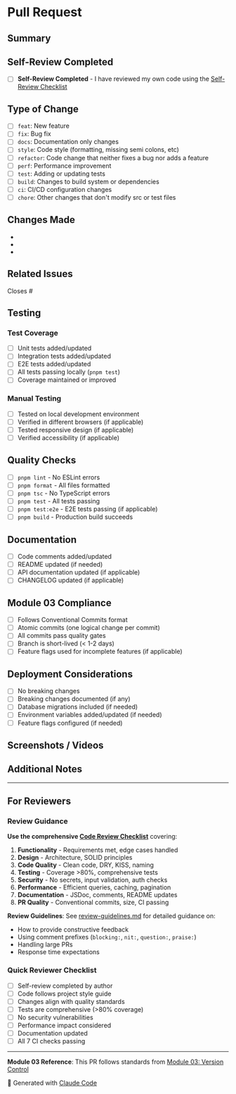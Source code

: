# Pull Request

## Summary

<!-- Provide a brief description of the changes in this PR -->

## Self-Review Completed

<!-- REQUIRED: Complete self-review before requesting review -->

- [ ] **Self-Review Completed** - I have reviewed my own code using the [Self-Review Checklist](../docs/03-version-control/templates/self-review-checklist.md)

## Type of Change

<!-- Mark the relevant option with an "x" -->

- [ ] `feat`: New feature
- [ ] `fix`: Bug fix
- [ ] `docs`: Documentation only changes
- [ ] `style`: Code style (formatting, missing semi colons, etc)
- [ ] `refactor`: Code change that neither fixes a bug nor adds a feature
- [ ] `perf`: Performance improvement
- [ ] `test`: Adding or updating tests
- [ ] `build`: Changes to build system or dependencies
- [ ] `ci`: CI/CD configuration changes
- [ ] `chore`: Other changes that don't modify src or test files

## Changes Made

<!-- Describe the changes in detail. Use bullet points for clarity. -->

-
-
-

## Related Issues

<!-- Link related issues using keywords: Closes #123, Fixes #456, Resolves #789 -->

Closes #

## Testing

<!-- Describe the tests you ran and/or added -->

### Test Coverage

- [ ] Unit tests added/updated
- [ ] Integration tests added/updated
- [ ] E2E tests added/updated
- [ ] All tests passing locally (`pnpm test`)
- [ ] Coverage maintained or improved

### Manual Testing

<!-- Describe manual testing performed -->

- [ ] Tested on local development environment
- [ ] Verified in different browsers (if applicable)
- [ ] Tested responsive design (if applicable)
- [ ] Verified accessibility (if applicable)

## Quality Checks

<!-- Verify all quality checks pass -->

- [ ] `pnpm lint` - No ESLint errors
- [ ] `pnpm format` - All files formatted
- [ ] `pnpm tsc` - No TypeScript errors
- [ ] `pnpm test` - All tests passing
- [ ] `pnpm test:e2e` - E2E tests passing (if applicable)
- [ ] `pnpm build` - Production build succeeds

## Documentation

<!-- Mark if documentation was updated -->

- [ ] Code comments added/updated
- [ ] README updated (if needed)
- [ ] API documentation updated (if applicable)
- [ ] CHANGELOG updated (if applicable)

## Module 03 Compliance

<!-- Verify adherence to Module 03: Version Control standards -->

- [ ] Follows Conventional Commits format
- [ ] Atomic commits (one logical change per commit)
- [ ] All commits pass quality gates
- [ ] Branch is short-lived (< 1-2 days)
- [ ] Feature flags used for incomplete features (if applicable)

## Deployment Considerations

<!-- Any special considerations for deployment? -->

- [ ] No breaking changes
- [ ] Breaking changes documented (if any)
- [ ] Database migrations included (if needed)
- [ ] Environment variables added/updated (if needed)
- [ ] Feature flags configured (if needed)

## Screenshots / Videos

<!-- Add screenshots or videos if UI changes were made -->

## Additional Notes

<!-- Any additional context, warnings, or information for reviewers -->

---

## For Reviewers

### Review Guidance

**Use the comprehensive [Code Review Checklist](../docs/03-version-control/templates/code-review-checklist.md)** covering:

1. **Functionality** - Requirements met, edge cases handled
2. **Design** - Architecture, SOLID principles
3. **Code Quality** - Clean code, DRY, KISS, naming
4. **Testing** - Coverage >80%, comprehensive tests
5. **Security** - No secrets, input validation, auth checks
6. **Performance** - Efficient queries, caching, pagination
7. **Documentation** - JSDoc, comments, README updates
8. **PR Quality** - Conventional commits, size, CI passing

**Review Guidelines**: See [review-guidelines.md](../docs/03-version-control/review-guidelines.md) for detailed guidance on:

- How to provide constructive feedback
- Using comment prefixes (`blocking:`, `nit:`, `question:`, `praise:`)
- Handling large PRs
- Response time expectations

### Quick Reviewer Checklist

- [ ] Self-review completed by author
- [ ] Code follows project style guide
- [ ] Changes align with quality standards
- [ ] Tests are comprehensive (>80% coverage)
- [ ] No security vulnerabilities
- [ ] Performance impact considered
- [ ] Documentation updated
- [ ] All 7 CI checks passing

---

**Module 03 Reference**: This PR follows standards from [Module 03: Version Control](../docs/03-version-control/)

🤖 Generated with [Claude Code](https://claude.com/claude-code)

